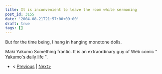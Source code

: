 ```yaml
---
title: It is inconvenient to leave the room while sermoning
post_id: 3155
date: '2004-08-21T21:57:00+09:00'
draft: true
tags: []
---
```


But for the time being, I hang in hanging monotone dolls.

Maki Yakumo Something frantic. It is an extraordinary guy of Web comic " [Yakumo's daily life](https://danmaq.com/tag/yakumo-family?order=ASC) ".

*   < [Previous](https://danmaq.com/3141) | [Next>](https://danmaq.com/3298)

